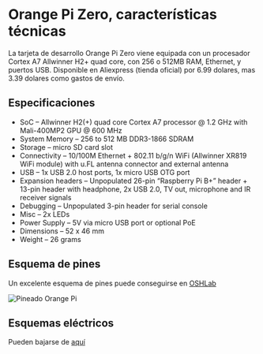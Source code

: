 # Orange Pi Zero, características técnicas

La tarjeta de desarrollo Orange Pi Zero viene equipada con un
procesador Cortex A7 Allwinner H2+ quad core, con 256 o 512MB RAM,
Ethernet, y puertos USB. Disponible en Aliexpress (tienda oficial) por
6.99 dolares, mas 3.39 dolares como gastos de envío.

## Especificaciones

* SoC – Allwinner H2(+) quad core Cortex A7 processor @ 1.2 GHz with
  Mali-400MP2 GPU @ 600 MHz
* System Memory – 256 to 512 MB DDR3-1866 SDRAM
* Storage – micro SD card slot
* Connectivity – 10/100M Ethernet + 802.11 b/g/n WiFi (Allwinner XR819
  WiFi module) with u.FL antenna connector and external antenna
* USB – 1x USB 2.0 host ports, 1x micro USB OTG port
* Expansion headers – Unpopulated 26-pin “Raspberry Pi B+” header +
  13-pin header with headphone, 2x USB 2.0, TV out, microphone and IR
  receiver signals
* Debugging – Unpopulated 3-pin header for serial console
* Misc – 2x LEDs
* Power Supply – 5V via micro USB port or optional PoE
* Dimensions – 52 x 46 mm
* Weight – 26 grams

## Esquema de pines

Un excelente esquema de pines puede conseguirse
en [OSHLab](https://oshlab.com/orange-pi-zero-pinout/)

![Pineado Orange Pi](src/img/Orange-Pi-Zero-Pinout.jpg)

## Esquemas eléctricos

Pueden bajarse de [aquí](http://harald.studiokubota.com/wordpress/wp-content/uploads/2016/11/Orange-Pi-Zero-Schanetics-v1_11.pdf)

